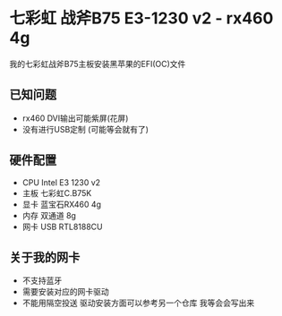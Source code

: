 # 七彩虹 战斧B75 E3-1230 v2 - rx460 4g
我的七彩虹战斧B75主板安装黑苹果的EFI(OC)文件

## 已知问题
- rx460 DVI输出可能紫屏(花屏)
- 没有进行USB定制 (可能等会就有了)

## 硬件配置
- CPU	Intel E3 1230 v2
- 主板	七彩虹C.B75K
- 显卡	蓝宝石RX460 4g
- 内存	双通道 8g
- 网卡	USB RTL8188CU

## 关于我的网卡
- 不支持蓝牙
- 需要安装对应的网卡驱动
- 不能用隔空投送
驱动安装方面可以参考另一个仓库 我等会会写出来
